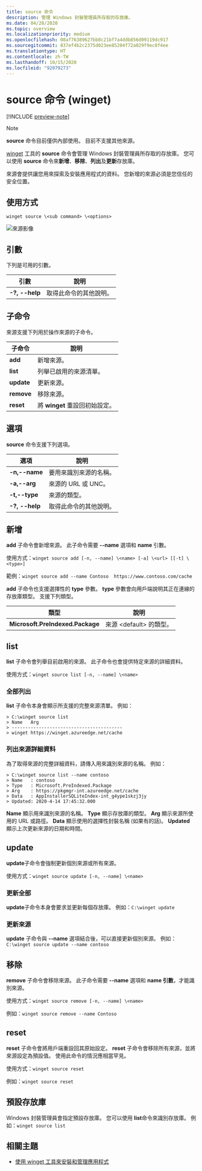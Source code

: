 ```yaml
---
title: source 命令
description: 管理 Windows 封裝管理員所存取的存放庫。
ms.date: 04/28/2020
ms.topic: overview
ms.localizationpriority: medium
ms.openlocfilehash: 08af76389627bb8c21bf7a4ddb856d09119dc917
ms.sourcegitcommit: 837ef4b2c2375d023ee85204f72a029f9ec8f4ee
ms.translationtype: HT
ms.contentlocale: zh-TW
ms.lasthandoff: 10/15/2020
ms.locfileid: "92079273"
---
```

# <a name="source-command-winget"></a>source 命令 (winget)

[!INCLUDE [preview-note](../../includes/package-manager-preview.md)]

> [!NOTE]
> **source** 命令目前僅供內部使用。 目前不支援其他來源。

[winget](index.md) 工具的 **source** 命令會管理 Windows 封裝管理員所存取的存放庫。 您可以使用 **source** 命令來**新增**、**移除**、**列出**及**更新**存放庫。

來源會提供讓您用來探索及安裝應用程式的資料。 您新增的來源必須是您信任的安全位置。

## <a name="usage"></a>使用方式

`winget source \<sub command> \<options>`

![來源影像](images\source.png)

## <a name="arguments"></a>引數

下列是可用的引數。

| 引數  | 說明 |
|--------------|-------------|
| **-?, --help** |  取得此命令的其他說明。 |

## <a name="sub-commands"></a>子命令

來源支援下列用於操作來源的子命令。

| 子命令  | 說明 |
|--------------|-------------|
|  **add** |  新增來源。 |
|  **list** | 列舉已啟用的來源清單。 |
|  **update** | 更新來源。 |
|  **remove** | 移除來源。 |
|  **reset** | 將 **winget** 重設回初始設定。  |

## <a name="options"></a>選項

**source** 命令支援下列選項。

| 選項  | 說明 |
|--------------|-------------|
|  **-n,--name** | 要用來識別來源的名稱。 |
|  **-a,--arg** | 來源的 URL 或 UNC。 |
|  **-t,--type** | 來源的類型。 |
| **-?, --help** |  取得此命令的其他說明。 |

## <a name="add"></a>新增

**add** 子命令會新增來源。 此子命令需要 **--name** 選項和 **name** 引數。

使用方式：`winget source add [-n, --name] \<name> [-a] \<url> [[-t] \<type>]`

範例：`winget source add --name Contoso  https://www.contoso.com/cache`

**add** 子命令也支援選擇性的 **type** 參數。 **type** 參數會向用戶端說明其正在連線的存放庫類型。 支援下列類型。

| 類型  | 說明 |
|--------------|-------------|
| **Microsoft.PreIndexed.Package** | 來源 \<default> 的類型。 |

## <a name="list"></a>list

**list** 子命令會列舉目前啟用的來源。 此子命令也會提供特定來源的詳細資料。

使用方式：`winget source list [-n, --name] \<name>`

### <a name="list-all"></a>全部列出

**list** 子命令本身會顯示所支援的完整來源清單。 例如：

```CMD
> C:\winget source list
> Name   Arg
> -----------------------------------------
> winget https://winget.azureedge.net/cache

```

### <a name="list-source-details"></a>列出來源詳細資料

為了取得來源的完整詳細資料，請傳入用來識別來源的名稱。 例如：

```CMD
> C:\winget source list --name contoso  
> Name   : contoso  
> Type   : Microsoft.PreIndexed.Package  
> Arg    : https://pkgmgr-int.azureedge.net/cache  
> Data   : AppInstallerSQLiteIndex-int_g4ype1skzj3jy  
> Updated: 2020-4-14 17:45:32.000
```

**Name** 顯示用來識別來源的名稱。
**Type** 顯示存放庫的類型。
**Arg** 顯示來源所使用的 URL 或路徑。
**Data** 顯示使用的選擇性封裝名稱 (如果有的話)。
**Updated** 顯示上次更新來源的日期和時間。

## <a name="update"></a>update

**update**子命令會強制更新個別來源或所有來源。

使用方式：`winget source update [-n, --name] \<name>`

### <a name="update-all"></a>更新全部

**update**子命令本身會要求並更新每個存放庫。 例如：`C:\winget update`

### <a name="update-source"></a>更新來源

**update** 子命令與 **--name** 選項結合後，可以直接更新個別來源。 例如：`C:\winget source update --name contoso`

## <a name="remove"></a>移除

**remove** 子命令會移除來源。 此子命令需要 **--name** 選項和 **name 引數**，才能識別來源。

使用方式：`winget source remove [-n, --name] \<name>`

例如：`winget source remove --name Contoso`

## <a name="reset"></a>reset

**reset** 子命令會將用戶端重設回其原始設定。 **reset** 子命令會移除所有來源，並將來源設定為預設值。 使用此命令的情況應相當罕見。

使用方式：`winget source reset`

例如：`winget source reset`

## <a name="default-repository"></a>預設存放庫

Windows 封裝管理員會指定預設存放庫。 您可以使用 **list**命令來識別存放庫。 例如：`winget source list`

## <a name="related-topics"></a>相關主題

* [使用 winget 工具來安裝和管理應用程式](index.md)
